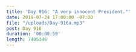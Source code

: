 ```yaml
---
title: 'Day 916: "A very innocent President."'
date: 2019-07-24 17:00:00 -07:00
file: "/uploads/Day-916a.mp3"
post: Day 916
duration: '00:08:59'
length: 7405346
---
```


